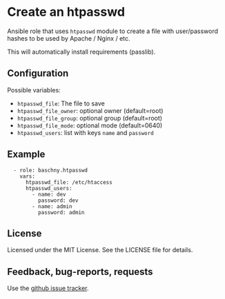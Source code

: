 Create an htpasswd
==================

Ansible role that uses `htpasswd` module to create a file with user/password
hashes to be used by Apache / Nginx / etc.

This will automatically install requirements (passlib).

Configuration
-------------

Possible variables:

* `htpasswd_file`: The file to save
* `htpasswd_file_owner`: optional owner (default=root)
* `htpasswd_file_group`: optional group (default=root)
* `htpasswd_file_mode`: optional mode (default=0640)
* `htpasswd_users`: list with keys `name` and `password`

Example
-------
```
  - role: baschny.htpasswd
    vars:
      htpasswd_file: /etc/htaccess
      htpasswd_users:
        - name: dev
          password: dev
        - name: admin
          password: admin
```

License
---

Licensed under the MIT License. See the LICENSE file for details.

Feedback, bug-reports, requests
---

Use the [github issue tracker](https://github.com/baschny/hostname/issues).
